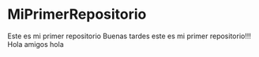 # MiPrimerRepositorio
Este es mi primer repositorio
Buenas tardes este es mi primer repositorio!!!
Hola amigos
hola


